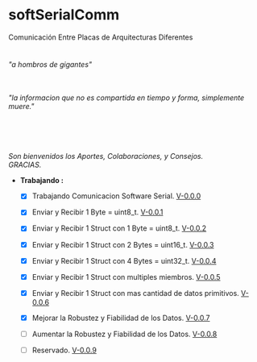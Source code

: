 # softSerialComm
Comunicación Entre Placas de Arquitecturas Diferentes 
  
###### <br> "a hombros de gigantes"  
###### <br>"la informacion que no es compartida en tiempo y forma, simplemente muere."  
###### <br>  

_Son bienvenidos los Aportes, Colaboraciones, y Consejos._  
_GRACIAS._  
  
  + __Trabajando :__  
    - [x] Trabajando Comunicacion Software Serial. [V-0.0.0](https://github.com/YoCharlyZ/softSerialComm/tree/887bb294da2a93624801aa9b457df3904cadd03a)  
    - [x] Enviar y Recibir 1 Byte = uint8_t. [V-0.0.1](https://github.com/YoCharlyZ/softSerialComm/tree/7a434fc2e448347123941b75455a69b3c336e96a)  
    - [x] Enviar y Recibir 1 Struct con 1 Byte = uint8_t. [V-0.0.2](https://github.com/YoCharlyZ/softSerialComm/tree/18c2fcd0e1deb2451b9af7b2064d4ec3ff305fda)  
    - [x] Enviar y Recibir 1 Struct con 2 Bytes = uint16_t. [V-0.0.3](https://github.com/YoCharlyZ/softSerialComm/tree/7cf0bfdd02d89aa4e187c9cc02cf86e6d8d6c69d)  
    - [x] Enviar y Recibir 1 Struct con 4 Bytes = uint32_t. [V-0.0.4](https://github.com/YoCharlyZ/softSerialComm/tree/c544f7bdef98ba38f00b83f5f4f0e7d0362cb146)  
    - [x] Enviar y Recibir 1 Struct con multiples miembros. [V-0.0.5](https://github.com/YoCharlyZ/softSerialComm/tree/15d5f5c5254ac4e6eac2c732f2015d3620aad8f0)  
    - [x] Enviar y Recibir 1 Struct con mas cantidad de datos primitivos. [V-0.0.6](https://github.com/YoCharlyZ/softSerialComm/tree/14a7c725aa79f98a9d7cfd7cac1b5d1be97c1671)  
    - [x] Mejorar la Robustez y Fiabilidad de los Datos. [V-0.0.7](https://github.com/YoCharlyZ/softSerialComm/tree/db9a93f4bcc03fb2c145c14833b5d234cc6d5f78)  
    - [ ] Aumentar la Robustez y Fiabilidad de los Datos. [V-0.0.8]()  
    - [ ] Reservado. [V-0.0.9]()  
  